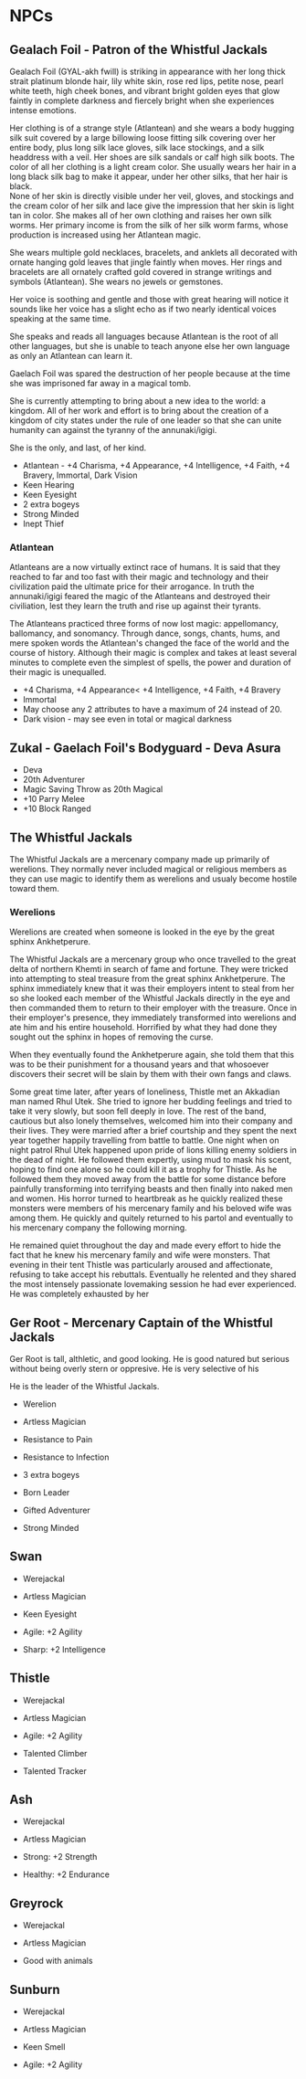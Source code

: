 # NPCs

## Gealach Foil - Patron of the Whistful Jackals

Gealach Foil (GYAL-akh fwill) is striking in appearance with her long thick strait platinum blonde hair, lily white skin, rose red lips, petite nose, pearl white teeth, high cheek bones, and vibrant bright golden eyes that glow faintly in complete darkness and fiercely bright when she experiences intense emotions.

Her clothing is of a strange style (Atlantean) and she wears a body hugging silk suit covered by a large billowing loose fitting silk covering over her entire body, plus long silk lace gloves, silk lace stockings, and a silk headdress with a veil. Her shoes are silk sandals or calf high silk boots. The color of all her clothing is a light cream color.
She usually wears her hair in a long black silk bag to make it appear, under her other silks, that her hair is black.  
None of her skin is directly visible under her veil, gloves, and stockings and the cream color of her silk and lace give the impression that her skin is light tan in color.
She makes all of her own clothing and raises her own silk worms.
Her primary income is from the silk of her silk worm farms, whose production is increased using her Atlantean magic.

She wears multiple gold necklaces, bracelets, and anklets all decorated with ornate hanging gold leaves that jingle faintly when moves. 
Her rings and bracelets are all ornately crafted gold covered in strange writings and symbols (Atlantean).
She wears no jewels or gemstones.

Her voice is soothing and gentle and those with great hearing will notice it sounds like her voice has a slight echo as if two nearly identical voices speaking at the same time.

She speaks and reads all languages because Atlantean is the root of all other languages, but she is unable to teach anyone else her own language as only an Atlantean can learn it.

Gaelach Foil was spared the destruction of her people because at the time she was imprisoned far away in a magical tomb.

She is currently attempting to bring about a new idea to the world: a kingdom. All of her work and effort is to bring about the creation of a kingdom of city states under the rule of one leader so that she can unite humanity can against the tyranny of the annunaki/igigi. 

She is the only, and last, of her kind.

* Atlantean - +4 Charisma, +4 Appearance, +4 Intelligence, +4 Faith, +4 Bravery, Immortal, Dark Vision
* Keen Hearing
* Keen Eyesight
* 2 extra bogeys
* Strong Minded
* Inept Thief

### Atlantean

Atlanteans are a now virtually extinct race of humans.
It is said that they reached to far and too fast with their magic and technology and their civilization paid the ultimate price for their arrogance.
In truth the annunaki/igigi feared the magic of the Atlanteans and destroyed their civiliation, lest they learn the truth and rise up against their tyrants.

The Atlanteans practiced three forms of now lost magic: appellomancy, ballomancy, and sonomancy.
Through dance, songs, chants, hums, and mere spoken words the Atlantean's changed the face of the world and the course of history.
Although their magic is complex and takes at least several minutes to complete even the simplest of spells, the power and duration of their magic is unequalled. 

* +4 Charisma, +4 Appearance< +4 Intelligence, +4 Faith, +4 Bravery
* Immortal
* May choose any 2 attributes to have a maximum of 24 instead of 20.
* Dark vision - may see even in total or magical darkness

## Zukal - Gaelach Foil's Bodyguard - Deva Asura

* Deva
* 20th Adventurer
* Magic Saving Throw as 20th Magical
* +10 Parry Melee
* +10 Block Ranged

## The Whistful Jackals

The Whistful Jackals are a mercenary company made up primarily of werelions.
They normally never included magical or religious members as they can use magic to identify them as werelions and usualy become hostile toward them.

### Werelions

Werelions are created when someone is looked in the eye by the great sphinx Ankhetperure.

The Whistful Jackals are a mercenary group who once travelled to the great delta of northern Khemti in search of fame and fortune.
They were tricked into attempting to steal treasure from the great sphinx Ankhetperure.
The sphinx immediately knew that it was their employers intent to steal from her so she looked each member of the Whistful Jackals directly in the eye and then commanded them to return to their employer with the treasure.
Once in their employer's presence, they immediately transformed into werelions and ate him and his entire household.
Horrified by what they had done they sought out the sphinx in hopes of removing the curse.

When they eventually found the Ankhetperure again, she told them that this was to be their punishment for a thousand years and that whosoever discovers their secret will be slain by them with their own fangs and claws.

Some great time later, after years of loneliness, Thistle met an Akkadian man named Rhul Utek.
She tried to ignore her budding feelings and tried to take it very slowly, but soon fell deeply in love.
The rest of the band, cautious but also lonely themselves, welcomed him into their company and their lives.
They were married after a brief courtship and they spent the next year together happily travelling from battle to battle.
One night when on night patrol Rhul Utek happened upon pride of lions killing enemy soldiers in the dead of night.
He followed them expertly, using mud to mask his scent, hoping to find one alone so he could kill it as a trophy for Thistle.
As he followed them they moved away from the battle for some distance before painfully transforming into terrifying beasts and then finally into naked men and women.
His horror turned to heartbreak as he quickly realized these monsters were members of his mercenary family and his beloved wife was among them.
He quickly and quitely returned to his partol and eventually to his mercenary company the following morning.

He remained quiet throughout the day and made every effort to hide the fact that he knew his mercenary family and wife were monsters.
That evening in their tent Thistle was particularly aroused and affectionate, refusing to take accept his rebuttals.
Eventually he relented and they shared the most intensely passionate lovemaking session he had ever experienced.
He was completely exhausted by her  




## Ger Root - Mercenary Captain of the Whistful Jackals

Ger Root is tall, althletic, and good looking. He is good natured but serious without being overly stern or oppresive. He is very selective of his 

He is the leader of the Whistful Jackals.

* Werelion
* Artless Magician

* Resistance to Pain
* Resistance to Infection
* 3 extra bogeys
* Born Leader
* Gifted Adventurer
* Strong Minded

## Swan

* Werejackal
* Artless Magician

* Keen Eyesight
* Agile: +2 Agility
* Sharp: +2 Intelligence

## Thistle

* Werejackal
* Artless Magician

* Agile: +2 Agility
* Talented Climber
* Talented Tracker

## Ash

* Werejackal
* Artless Magician

* Strong: +2 Strength
* Healthy: +2 Endurance

## Greyrock

* Werejackal
* Artless Magician

* Good with animals

## Sunburn

* Werejackal
* Artless Magician

* Keen Smell
* Agile: +2 Agility
